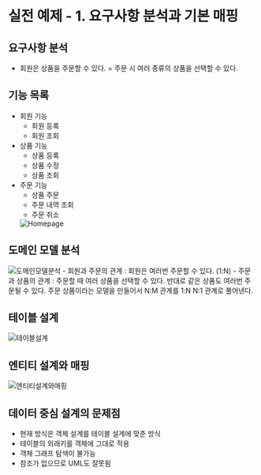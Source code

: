 # 실전 예제 - 1. 요구사항 분석과 기본 매핑

## 요구사항 분석
- 회원은 상품을 주문할 수 있다.
= 주문 시 여러 종류의 상품을 선택할 수 있다.

## 기능 목록
- 회원 기능
    - 회원 등록
    - 회원 조회
- 상품 기능
    - 상품 등록
    - 상품 수정
    - 상품 조회
- 주문 기능
    - 상품 주문
    - 주문 내역 조회
    - 주문 취소
    <img src="" alt="Homepage">

## 도메인 모델 분석
<img src="" alt="도메인모델분석">
- 회원과 주문의 관계 : 회원은 여러번 주문할 수 있다. (1:N)
- 주문과 상품의 관계 : 주문할 때 여러 상품을 선택할 수 있다. 반대로 같은 상품도 여러번 주문될 수 있다. 주문 상품이라는 모델을 만들어서 N:M 관계를 1:N N:1 관계로 풀어낸다.

## 테이블 설계
<img src="" alt="테이블설계">

## 엔티티 설계와 매핑
<img src="" alt="엔티티설계와매핑">

## 데이터 중심 설계의 문제점
- 현재 방식은 객체 설계를 테이블 설계에 맞춘 방식
- 테이블의 외래키를 객체에 그대로 적용
- 객체 그래프 탐색이 불가능
- 참조가 없으므로 UML도 잘못됨
